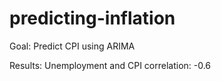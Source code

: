 # predicting-inflation

Goal: Predict CPI using ARIMA

Results: Unemployment and CPI correlation: -0.6
